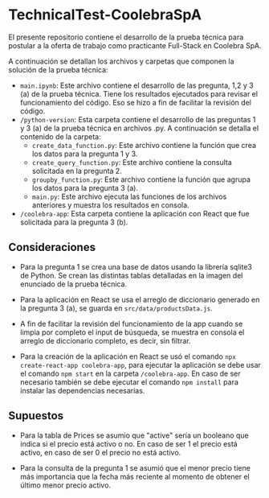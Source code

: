 # TechnicalTest-CoolebraSpA

El presente repositorio contiene el desarrollo de la prueba técnica para postular a la oferta de trabajo como practicante Full-Stack en Coolebra SpA.

A continuación se detallan los archivos y carpetas que componen la solución de la prueba técnica:

-   `main.ipynb`: Este archivo contiene el desarrollo de las pregunta, 1,2 y 3 (a) de la prueba técnica. Tiene los resultados ejecutados para revisar el funcionamiento del código. Eso se hizo a fin de facilitar la revisión del código.
-   `/python-version`: Esta carpeta contiene el desarrollo de las preguntas 1 y 3 (a) de la prueba técnica en archivos .py. A continuación se detalla el contenido de la carpeta:
    -   `create_data_function.py`: Este archivo contiene la función que crea los datos para la pregunta 1 y 3.
    -   `create_query_function.py`: Este archivo contiene la consulta solicitada en la pregunta 2.
    -   `groupby_function.py`: Este archivo contiene la función que agrupa los datos para la pregunta 3 (a).
    -   `main.py`: Este archivo ejecuta las funciones de los archivos anteriores y muestra los resultados en consola.
-   `/coolebra-app`: Esta carpeta contiene la aplicación con React que fue solicitada para la pregunta 3 (b).

## Consideraciones

-   Para la pregunta 1 se crea una base de datos usando la librería sqlite3 de Python. Se crean las distintas tablas detalladas en la imagen del enunciado de la prueba técnica.

-   Para la aplicación en React se usa el arreglo de diccionario generado en la pregunta 3 (a), se guarda en `src/data/productsData.js`.

-   A fin de facilitar la revisión del funcionamiento de la app cuando se limpia por completo el input de búsqueda, se muestra en consola el arreglo de diccionario completo, es decir, sin filtrar.

-   Para la creación de la aplicación en React se usó el comando `npx create-react-app coolebra-app`, para ejecutar la aplicación se debe usar el comando `npm start` en la carpeta `/coolebra-app`. En caso de ser necesario también se debe ejecutar el comando `npm install` para instalar las dependencias necesarias.

## Supuestos

-   Para la tabla de Prices se asumio que "active" sería un booleano que indica si el precio está activo o no. En caso de ser 1 el precio está activo, en caso de ser 0 el precio no está activo.

-   Para la consulta de la pregunta 1 se asumió que el menor precio tiene más importancia que la fecha más reciente al momento de obtener el último menor precio activo.
